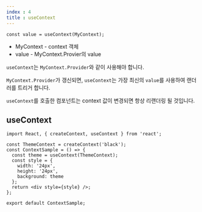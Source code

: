 ```yaml
---
index : 4
title : useContext
---
```




```react
const value = useContext(MyContext);
```

- MyContext - context 객체
- value - MyContext.Provier의 value



`useContext`는 `MyContext.Provider`와 같이 사용해야 합니다.

`MyContext.Provider`가 갱신되면,  `useContext`는 가장 최신의 `value`를 사용하여 랜더러를 트리거 합니다.

`useContext`를 호출한 컴포넌트는 context 값이 변경되면 항상 리랜더링 될 것입니다.



## useContext

```react
import React, { createContext, useContext } from 'react';

const ThemeContext = createContext('black');
const ContextSample = () => {
  const theme = useContext(ThemeContext);
  const style = {
    width: '24px',
    height: '24px',
    background: theme
  };
  return <div style={style} />;
};

export default ContextSample;
```

